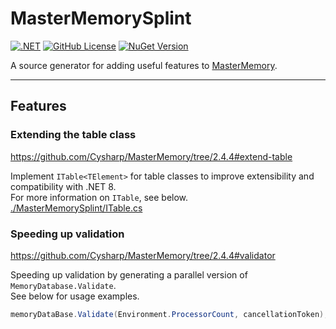 # MasterMemorySplint
[![.NET](https://github.com/hikarin522/MasterMemorySplint/actions/workflows/dotnet.yml/badge.svg)](https://github.com/hikarin522/MasterMemorySplint/actions/workflows/dotnet.yml)
[![GitHub License](https://img.shields.io/github/license/hikarin522/MasterMemorySplint)](./LICENSE)
[![NuGet Version](https://img.shields.io/nuget/vpre/MasterMemorySplint)](https://www.nuget.org/packages/MasterMemorySplint)

A source generator for adding useful features to [MasterMemory](https://github.com/Cysharp/MasterMemory).

---

## Features

### Extending the table class
https://github.com/Cysharp/MasterMemory/tree/2.4.4#extend-table

Implement `ITable<TElement>` for table classes to improve extensibility and compatibility with .NET 8.  
For more information on `ITable`, see below.  
[./MasterMemorySplint/ITable.cs](./MasterMemorySplint/ITable.cs)

### Speeding up validation
https://github.com/Cysharp/MasterMemory/tree/2.4.4#validator

Speeding up validation by generating a parallel version of `MemoryDatabase.Validate`.  
See below for usage examples.
```cs
memoryDataBase.Validate(Environment.ProcessorCount, cancellationToken);
```
